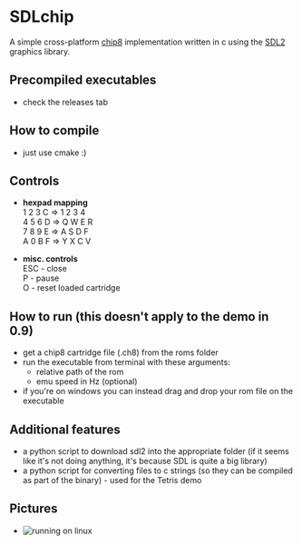 # SDLchip

A simple cross-platform [chip8](https://en.wikipedia.org/wiki/CHIP-8) implementation written in c using the [SDL2](https://www.libsdl.org/) graphics library. 

## Precompiled executables
* check the releases tab

## How to compile
* just use cmake :)

## Controls
* **hexpad mapping**  
1	2	3	C => 1   2   3   4  
4	5	6	D => Q   W   E   R  
7	8	9	E => A   S   D   F  
A	0	B	F => Y   X   C   V

* **misc. controls**  
ESC - close  
P - pause  
O - reset loaded cartridge

## How to run (this doesn't apply to the demo in 0.9)
* get a chip8 cartridge file (.ch8) from the roms folder
* run the executable from terminal with these arguments:  
    * relative path of the rom  
    * emu speed in Hz (optional)
* if you're on windows you can instead drag and drop your rom file on the executable

## Additional features
* a python script to download sdl2 into the appropriate folder (if it seems like it's not doing anything, it's because SDL is quite a big library)
* a python script for converting files to c strings (so they can be compiled as part of the binary) - used for the Tetris demo

## Pictures
* ![running on linux](img/demo.png)